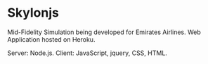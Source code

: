 # Skylonjs
 
Mid-Fidelity Simulation being developed for Emirates Airlines.
Web Application hosted on Heroku.   

Server: Node.js.
Client: JavaScript, jquery, CSS, HTML.
